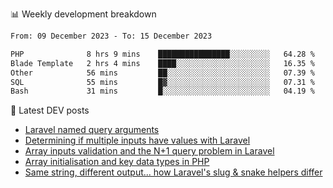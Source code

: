 📊 Weekly development breakdown
<!--START_SECTION:waka-->

```txt
From: 09 December 2023 - To: 15 December 2023

PHP              8 hrs 9 mins    ████████████████░░░░░░░░░   64.28 %
Blade Template   2 hrs 4 mins    ████░░░░░░░░░░░░░░░░░░░░░   16.35 %
Other            56 mins         ██░░░░░░░░░░░░░░░░░░░░░░░   07.39 %
SQL              55 mins         █▓░░░░░░░░░░░░░░░░░░░░░░░   07.31 %
Bash             31 mins         █░░░░░░░░░░░░░░░░░░░░░░░░   04.19 %
```

<!--END_SECTION:waka-->

📕 Latest DEV posts
<!-- BLOG-POST-LIST:START -->
- [Laravel named query arguments](https://dev.to/michaelvickersuk/laravel-named-query-arguments-28kd)
- [Determining if multiple inputs have values with Laravel](https://dev.to/michaelvickersuk/determining-if-multiple-inputs-have-values-with-laravel-km6)
- [Array inputs validation and the N+1 query problem in Laravel](https://dev.to/michaelvickersuk/array-inputs-validation-and-the-n1-query-problem-in-laravel-2agb)
- [Array initialisation and key data types in PHP](https://dev.to/michaelvickersuk/array-initialisation-and-key-data-types-in-php-1e5b)
- [Same string, different output... how Laravel&#39;s slug &amp; snake helpers differ](https://dev.to/michaelvickersuk/same-string-different-output-how-laravels-slug-snake-helpers-differ-1ccj)
<!-- BLOG-POST-LIST:END -->

